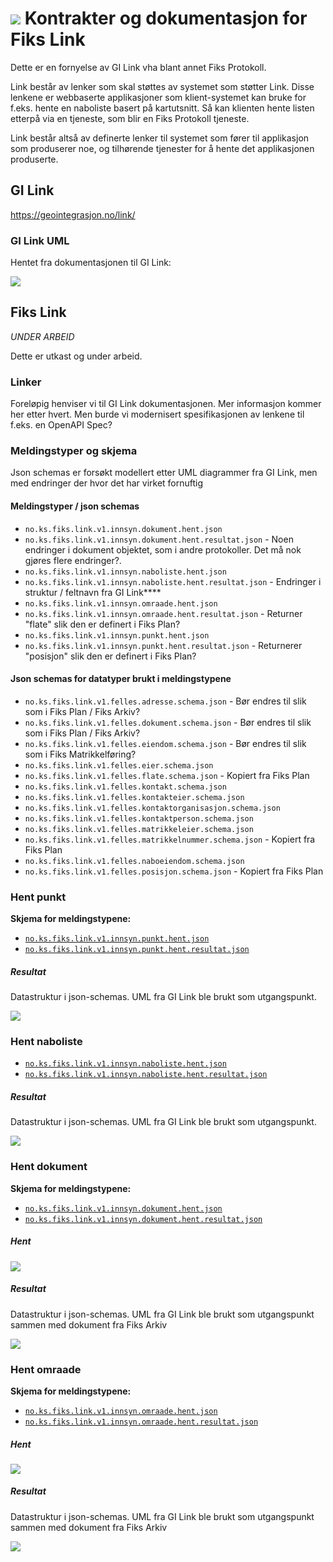 # ![](KSDigital25.png) Kontrakter og dokumentasjon for Fiks Link
Dette er en fornyelse av GI Link vha blant annet Fiks Protokoll.

Link består av lenker som skal støttes av systemet som støtter Link.
Disse lenkene er webbaserte applikasjoner som klient-systemet kan bruke for f.eks. hente en naboliste basert på kartutsnitt. Så kan klienten hente listen etterpå via en tjeneste, som blir en Fiks Protokoll tjeneste. 

Link består altså av definerte lenker til systemet som fører til applikasjon som produserer noe, og tilhørende tjenester for å hente det applikasjonen produserte.  

## GI Link
https://geointegrasjon.no/link/

### GI Link UML
Hentet fra dokumentasjonen til GI Link:

![](Dokumentasjon/GI-Link/GI-Link-uml.jpg)

## Fiks Link

_UNDER ARBEID_

Dette er utkast og under arbeid.

### Linker
Foreløpig henviser vi til GI Link dokumentasjonen. Mer informasjon kommer her etter hvert.
Men burde vi modernisert spesifikasjonen av lenkene til f.eks. en OpenAPI Spec?

### Meldingstyper og skjema

Json schemas er forsøkt modellert etter UML diagrammer fra GI Link, men med endringer der hvor det har virket fornuftig

#### Meldingstyper / json schemas

- `no.ks.fiks.link.v1.innsyn.dokument.hent.json`
- `no.ks.fiks.link.v1.innsyn.dokument.hent.resultat.json` - Noen endringer i dokument objektet, som i andre protokoller. Det må nok gjøres flere endringer?.
- `no.ks.fiks.link.v1.innsyn.naboliste.hent.json` 
- `no.ks.fiks.link.v1.innsyn.naboliste.hent.resultat.json` - Endringer i struktur / feltnavn fra GI Link****
- `no.ks.fiks.link.v1.innsyn.omraade.hent.json`
- `no.ks.fiks.link.v1.innsyn.omraade.hent.resultat.json` - Returner "flate" slik den er definert i Fiks Plan?
- `no.ks.fiks.link.v1.innsyn.punkt.hent.json`
- `no.ks.fiks.link.v1.innsyn.punkt.hent.resultat.json` - Returnerer "posisjon" slik den er definert i Fiks Plan?


#### Json schemas for datatyper brukt i meldingstypene

- `no.ks.fiks.link.v1.felles.adresse.schema.json` - Bør endres til slik som i Fiks Plan / Fiks Arkiv?
- `no.ks.fiks.link.v1.felles.dokument.schema.json` - Bør endres til slik som i Fiks Plan / Fiks Arkiv?
- `no.ks.fiks.link.v1.felles.eiendom.schema.json` - Bør endres til slik som i Fiks Matrikkelføring?
- `no.ks.fiks.link.v1.felles.eier.schema.json` 
- `no.ks.fiks.link.v1.felles.flate.schema.json` - Kopiert fra Fiks Plan
- `no.ks.fiks.link.v1.felles.kontakt.schema.json`
- `no.ks.fiks.link.v1.felles.kontakteier.schema.json`
- `no.ks.fiks.link.v1.felles.kontaktorganisasjon.schema.json`
- `no.ks.fiks.link.v1.felles.kontaktperson.schema.json`
- `no.ks.fiks.link.v1.felles.matrikkeleier.schema.json`
- `no.ks.fiks.link.v1.felles.matrikkelnummer.schema.json` - Kopiert fra Fiks Plan
- `no.ks.fiks.link.v1.felles.naboeiendom.schema.json` 
- `no.ks.fiks.link.v1.felles.posisjon.schema.json` - Kopiert fra Fiks Plan

### Hent punkt 

**Skjema for meldingstypene:**
- [`no.ks.fiks.link.v1.innsyn.punkt.hent.json`](Schema/V1/no.ks.fiks.link.v1.innsyn.punkt.hent.json)
- [`no.ks.fiks.link.v1.innsyn.punkt.hent.resultat.json`](Schema/V1/no.ks.fiks.link.v1.innsyn.punkt.hent.resultat.json)

##### Resultat

Datastruktur i json-schemas. UML fra GI Link ble brukt som utgangspunkt.

![](Dokumentasjon/V1/ClassDiagrams/no.ks.fiks.link.v1.innsyn.punkt.hent.resultat/class-diagram.png)

### Hent naboliste

- [`no.ks.fiks.link.v1.innsyn.naboliste.hent.json`](Schema/V1/no.ks.fiks.link.v1.innsyn.naboliste.hent.json)
- [`no.ks.fiks.link.v1.innsyn.naboliste.hent.resultat.json`](Schema/V1/no.ks.fiks.link.v1.innsyn.naboliste.hent.resultat.json) 

##### Resultat

Datastruktur i json-schemas. UML fra GI Link ble brukt som utgangspunkt.

![](Dokumentasjon/V1/ClassDiagrams/no.ks.fiks.link.v1.innsyn.naboliste.hent.resultat/class-diagram.png)


### Hent dokument

**Skjema for meldingstypene:**
- [`no.ks.fiks.link.v1.innsyn.dokument.hent.json`](Schema/V1/no.ks.fiks.link.v1.innsyn.dokument.hent.json)
- [`no.ks.fiks.link.v1.innsyn.dokument.hent.resultat.json`](Schema/V1/no.ks.fiks.link.v1.innsyn.dokument.hent.resultat.json)

##### Hent 

![](Dokumentasjon/V1/ClassDiagrams/no.ks.fiks.link.v1.innsyn.dokument.hent/class-diagram.png)

##### Resultat

Datastruktur i json-schemas. UML fra GI Link ble brukt som utgangspunkt sammen med dokument fra Fiks Arkiv

![](Dokumentasjon/V1/ClassDiagrams/no.ks.fiks.link.v1.innsyn.dokument.hent.resultat/class-diagram.png)


### Hent omraade

**Skjema for meldingstypene:**
- [`no.ks.fiks.link.v1.innsyn.omraade.hent.json`](Schema/V1/no.ks.fiks.link.v1.innsyn.omraade.hent.json)
- [`no.ks.fiks.link.v1.innsyn.omraade.hent.resultat.json`](Schema/V1/no.ks.fiks.link.v1.innsyn.omraade.hent.resultat.json)

##### Hent

![](Dokumentasjon/V1/ClassDiagrams/no.ks.fiks.link.v1.innsyn.omraade.hent/class-diagram.png)

##### Resultat

Datastruktur i json-schemas. UML fra GI Link ble brukt som utgangspunkt sammen med dokument fra Fiks Arkiv

![](Dokumentasjon/V1/ClassDiagrams/no.ks.fiks.link.v1.innsyn.omraade.hent.resultat/class-diagram.png)





